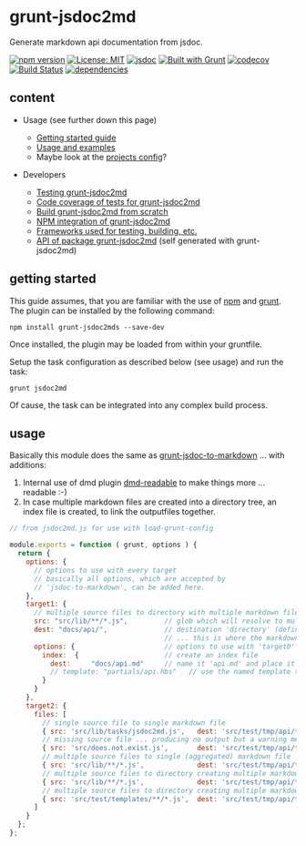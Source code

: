 # grunt-jsdoc2md
Generate markdown api documentation from jsdoc.  

[![npm version](https://img.shields.io/npm/v/grunt-jsdoc2md?color=blue)](https://www.npmjs.com/package/grunt-jsdoc2md)
[![License: MIT](https://img.shields.io/badge/License-MIT-blue.svg)](https://opensource.org/licenses/MIT)
[![jsdoc](https://img.shields.io/static/v1?label=jsdoc&message=%20api%20&color=blue)](https://jsdoc.app/)
[![Built with Grunt](https://cdn.gruntjs.com/builtwith.svg)](https://gruntjs.com/)
[![codecov](https://codecov.io/gh/db-developer/grunt-jsdoc2md/branch/master/graph/badge.svg)](https://codecov.io/gh/db-developer/grunt-jsdoc2md)
[![Build Status](https://travis-ci.com/db-developer/grunt-jsdoc2md.svg?branch=master)](https://travis-ci.com/db-developer/grunt-jsdoc2md)
[![dependencies](https://david-dm.org/db-developer/grunt-jsdoc2md.svg)](https://david-dm.org/)

## content ##

* Usage (see further down this page)
  * [Getting started guide](#getting-started)
  * [Usage and examples](#usage)
  * Maybe look at the [projects config](.conf/grunt/jsdoc2md.js)?

* Developers
  * [Testing grunt-jsdoc2md](docs/grunt.md#testing)
  * [Code coverage of tests for grunt-jsdoc2md](docs/grunt.md#code-coverage)
  * [Build grunt-jsdoc2md from scratch](docs/grunt.md#building)
  * [NPM integration of grunt-jsdoc2md](docs/grunt.md#npm_integration)
  * [Frameworks used for testing, building, etc.](docs/frameworks.md)
  * [API of package grunt-jsdoc2md](docs/api.md) (self generated with grunt-jsdoc2md)

## getting started ##

This guide assumes, that you are familiar with the use of [npm](https://npmjs.com "Homepage of npm") and [grunt](https://gruntjs.com "Homepage of grunt").  
The plugin can be installed by the following command:

<code>npm install grunt-jsdoc2mds --save-dev</code>

Once installed, the plugin may be loaded from within your gruntfile.  

Setup the task configuration as described below (see usage) and run the task:  

<code>grunt jsdoc2md</code>

Of cause, the task can be integrated into any complex build process.

## usage ##

Basically this module does the same as [grunt-jsdoc-to-markdown](https://www.npmjs.com/package/grunt-jsdoc-to-markdown) ... with additions:

1. Internal use of dmd plugin [dmd-readable](https://www.npmjs.com/package/dmd-readable) to make things more ... readable :-)
2. In case multiple markdown files are created into a directory tree, an index file is created, to link the outputfiles together.

```javascript
// from jsdoc2md.js for use with load-grunt-config

module.exports = function ( grunt, options ) {
  return {
    options: {
      // options to use with every target
      // basically all options, which are accepted by
      // 'jsdoc-to-markdown', can be added here.
    },
    target1: {
      // multiple source files to directory with multiple markdown files
      src: "src/lib/**/*.js",         // glob which will resolve to multiple sourcefiles
      dest: "docs/api/",              // destination 'directory' (defined by ending slash)
                                      // ... this is where the markdown files will be created.
      options: {                      // options to use with 'target0'
        index:  {                     // create an index file
          dest:     "docs/api.md"     // name it 'api.md' and place it in the docs directory.
          // template: "partials/api.hbs"   // use the named template to create the index file.
        }
      }
    },
    target2: {
      files: [
        // single source file to single markdown file
        { src: 'src/lib/tasks/jsdoc2md.js',   dest: 'src/test/tmp/api/tofile/1/jsdoc2md.md'       },
        // missing source file ... producing no output but a warning message
        { src: 'src/does.not.exist.js',       dest: 'src/test/tmp/api/tofile/2/missing.src.md'    },
        // multiple source files to single (aggregated) markdown file
        { src: 'src/lib/**/*.js',             dest: 'src/test/tmp/api/tofile/3/aggregated.api.md' },
        // multiple source files to directory creating multiple markdown files
        { src: 'src/lib/**/*.js',             dest: 'src/test/tmp/api/tofile/4/' },
        // multiple source files to directory creating multiple markdown files
        { src: 'src/test/templates/**/*.js',  dest: 'src/test/tmp/api/tofile/5/' }
      ]
    }
  };
};
```

